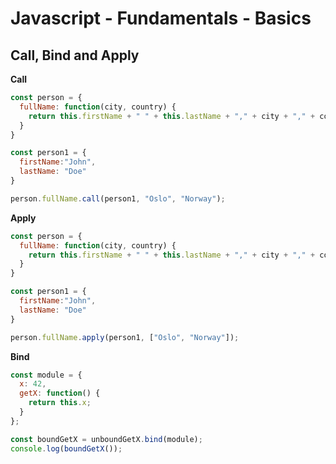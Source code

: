 # Javascript - Fundamentals - Basics

## Call, Bind and Apply

**Call**

```javascript
const person = {
  fullName: function(city, country) {
    return this.firstName + " " + this.lastName + "," + city + "," + country;
  }
}

const person1 = {
  firstName:"John",
  lastName: "Doe"
}

person.fullName.call(person1, "Oslo", "Norway");
```

**Apply**

```javascript
const person = {
  fullName: function(city, country) {
    return this.firstName + " " + this.lastName + "," + city + "," + country;
  }
}

const person1 = {
  firstName:"John",
  lastName: "Doe"
}

person.fullName.apply(person1, ["Oslo", "Norway"]);
```

**Bind**

```javascript
const module = {
  x: 42,
  getX: function() {
    return this.x;
  }
};

const boundGetX = unboundGetX.bind(module);
console.log(boundGetX());
```

